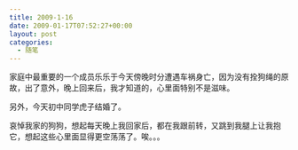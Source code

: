 ```yaml
---
title: 2009-1-16
date: 2009-01-17T07:52:27+00:00
layout: post
categories:
  - 随笔
---
```


家庭中最重要的一个成员乐乐于今天傍晚时分遭遇车祸身亡，因为没有拴狗绳的原故，出了意外，晚上回来后，我才知道的，心里面特别不是滋味。

另外，今天初中同学虎子结婚了。

哀悼我家的狗狗，想起每天晚上我回家后，都在我跟前转，又跳到我腿上让我抱它，想起这些心里面显得更空荡荡了。唉。。。